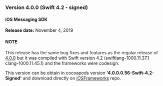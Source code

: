 ### Version 4.0.0 (Swift 4.2 - signed)
#### iOS Messaging SDK
**Release date:** November 4, 2019


#### NOTE
This release has the same bug fixes and features as the regular release of [4.0.0](mobile-app-messaging-sdk-for-ios-releases-all-regular-release-notes.html#ios-messaging-sdk---version-400) but it was compiled with Swift version 4.2 (swiftlang-1000.11.37.1 clang-1000.11.45.1) and the frameworks were codesign.

This version can be obtain in cocoapods version **'4.0.0.0.56-Swift-4.2-Signed'** and download directly on [iOSFrameworks](https://github.com/LivePersonInc/iOSFrameworks/tree/4.0.0.0.56-Swift-4.2-Signed) repo.